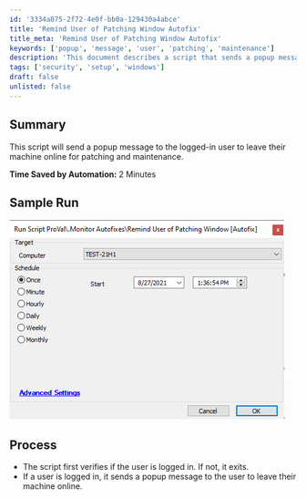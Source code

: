 ```yaml
---
id: '3334a875-2f72-4e0f-bb0a-129430a4abce'
title: 'Remind User of Patching Window Autofix'
title_meta: 'Remind User of Patching Window Autofix'
keywords: ['popup', 'message', 'user', 'patching', 'maintenance']
description: 'This document describes a script that sends a popup message to the currently logged-in user, requesting them to leave their machine online for necessary patching and maintenance. The script helps ensure that systems remain available for updates, enhancing overall security and performance.'
tags: ['security', 'setup', 'windows']
draft: false
unlisted: false
---
```


## Summary

This script will send a popup message to the logged-in user to leave their machine online for patching and maintenance.

**Time Saved by Automation:** 2 Minutes

## Sample Run

![Sample Run](../../../static/img/Remind-User-of-Patching-Window-Autofix/image_1.png)

## Process

- The script first verifies if the user is logged in. If not, it exits.
- If a user is logged in, it sends a popup message to the user to leave their machine online.



